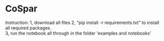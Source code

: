 # CoSpar

Instruction:
1, download all files 
2, “pip install -r requirements.txt” to install all required packages.  
3, run the notebook all through in the folder 'examples and notebooks'
